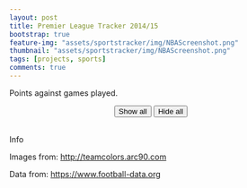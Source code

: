 ```yaml
---
layout: post
title: Premier League Tracker 2014/15
bootstrap: true
feature-img: "assets/sportstracker/img/NBAScreenshot.png"
thumbnail: "assets/sportstracker/img/NBAScreenshot.png"
tags: [projects, sports]
comments: true
---
```


<meta http-Equiv="Cache-Control" Content="no-cache">
<meta http-Equiv="Pragma" Content="no-cache">
<meta http-Equiv="Expires" Content="0">
<link rel="stylesheet" id="tracker-css" href="/assets/sportstracker/css/style.css" type="text/css" media="all">
<script src="/assets/sportstracker/js/c3.js"></script>
<script src="https://d3js.org/d3.v3.min.js" charset="utf-8"></script>
<!-- Load c3.css -->
<link href="/assets/sportstracker/css/c3.css" rel="stylesheet" type="text/css">
<script src="https://ajax.googleapis.com/ajax/libs/jquery/2.1.3/jquery.min.js"></script>

Points against games played.

<div id="myChart"></div>

<div class="container-fluid">
    <div class="row" id="teamtable">
    </div>
    <div class="row justify-content-center">
        <div class="col-sm-4">
            <p style="text-align: center;">
                <button id="showall" type="button" class="btn btn-outline-primary">Show all</button>
                <button id="hideall" type="button" class="btn btn-outline-primary">Hide all</button>
            </p>
        </div>
    </div>
</div>

<br>
<div class="card">
    <div class="card-header">
        Info
    </div>
    <div class="card-body">
        <p>Images from: <a href="http://teamcolors.arc90.com" target="_blank">http://teamcolors.arc90.com</a></p>
        <p>Data from: <a href="https://www.football-data.org"
                target="_blank">https://www.football-data.org</a></p>
    </div>
</div>

<script>
    // team filtering
    var filter = [];
    var teams = [];

    // load json objects
    var gameData, colourData, conferenceData;
    $.when(
        $.getJSON("/assets/sportstracker/EPL/resultsEPL2014.json", function (data) {
            gameData = data;
        }),
        $.getJSON("/assets/sportstracker/team-data.json", function (data) {
            colourData = data;
        })
    ).then(function() {
		// when both available
	    if (colourData) {
			// create teams table
			constructTeamTable(colourData["EPL"]);
	    }
	    else {
	        // Request for web data didn't work, handle it
	    }
	    if (gameData) {
			// display data in chart
			constructData(gameData);
	    }
	    else {
	        // Request for graphic data didn't work, handle it
	    }
    });

    // convert name to ID/filename
    function convertNameToID(name) {
        name = name.replace(/ /g, "-");
        name = name.toLowerCase();
        return name;
    }

    // enable show/hide all buttons
    $('#showall').click(function () {
        toggleAll(1);
    });
    $('#hideall').click(function () {
        toggleAll(0);
    });
    function toggleAll(onOff) {
        // change class, change chart
        if (onOff) {
            $('div#teamtable').find("img").attr('class', 'img-thumbnail iconOn');
            chart.show(teams);
            for (i = 0; i < teams.length; i++)
                filter[teams[i]] = 1;
        } else {
            $('div#teamtable').find("img").attr('class', 'img-thumbnail iconOff');
            chart.hide(teams);
            for (i = 0; i < teams.length; i++)
                filter[teams[i]] = 0;
        }
    }

    // chart colours
    var teamColours = [];
    // create team table
    function constructTeamTable(data) {

        // construct selection table + callbacks
        var rowsize = 10;
        var row = 0;
        var col = 0;
        var content = "";

        // for each row
        $.each(data, function (key, val) {
            // on by default
            filter[key] = 1;

            // append team and colours
            teamColours[key] = val[0];

            // add to team names
            teams.push(key);

            // generate table
			if (col==0) {
				// alternate row backgrounds
				if (row%2==0) {
					content += '<div class="row rowEven justify-content-center">';
				} else {
					content += '<div class="row rowOdd justify-content-center">';
				}
			}

            content += '<div class="col-sm-1" id="Div' + convertNameToID(key) + '"><img src="/assets/sportstracker/img/epl/' + convertNameToID(key) + '.svg" class="img-thumbnail iconOn">'
            // content += key
            content += '</div>';

			// next row?
			col++;
			if (col>rowsize-1) {
				content += '</div>';
				col=0;
				row++;
			}
        });
        $("#teamtable").append(content);

        // add callback for each diff
        $.each(data, function (key, val) {
            // add callback functions
            $('#Div' + convertNameToID(key)).click(function () {
                filter[key] = 1 - filter[key];
                //change class to off/on, toggle display
                if (filter[key]) {
                    $('#Div' + convertNameToID(key)).find("img:first").attr('class', 'img-thumbnail iconOn');
                    chart.show(key);
                } else {
                    $('#Div' + convertNameToID(key)).find("img:first").attr('class', 'img-thumbnail iconOff');
                    chart.hide(key);
                }
            });

            // add focusing
            $('#Div' + convertNameToID(key)).mouseover(function () {
                chart.focus(key);
            });
            $('#Div' + convertNameToID(key)).mouseout(function () {
                chart.revert();
            });
        });
    }


    // chart object
    var chart;
    // append chart data
    var chartData = [];
    var chartColours = [];
    function constructData(data) {
        if (!data)
            return 0;

        // for each row - prepare data + colours
        var row = 0;
        $.each(data, function (key, val) {
            // format data
            // make into single array
            var chartDataTemp = [];
            chartDataTemp.push(val.team);
            for (i = 0; i < val.value.length; i++)
                chartDataTemp.push(val.value[i]);
            // add to chart data
            chartData.push(chartDataTemp);

            // make colours array
            chartColours.push('#' + teamColours[val.team]);
            row++;
        });

        // display chart + options
        chart = c3.generate({
            bindto: '#myChart',
            size: {
                height: 500
            },
            data: {
                columns: chartData,
                type: 'spline'
            },
            color: {
                pattern: chartColours
            },
            axis: {
                x: {
                    label: {
                        text: 'Games played',
                        position: 'outer-center'
                    }
                },
                y: {
                    min: 0,
                    padding: { bottom: 3 },
                    label: {
                        text: 'Points',
                        position: 'outer-middle'
                    }
                }
            },
            grid: {
                x: {
                    // number of games in season
                    lines: [{ value: 38 }],
                    show: true
                },
                y: {
                    show: true
                }
            },
            legend: {
                show: false
            },
            tooltip: {
                format: {
                    title: function (d) { return 'Games played: ' + d; }
                }
            }
        });
    }
</script>